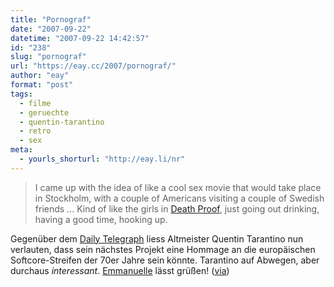 ```yaml
---
title: "Pornograf"
date: "2007-09-22"
datetime: "2007-09-22 14:42:57"
id: "238"
slug: "pornograf"
url: "https://eay.cc/2007/pornograf/"
author: "eay"
format: "post"
tags:
  - filme
  - geruechte
  - quentin-tarantino
  - retro
  - sex
meta:
  - yourls_shorturl: "http://eay.li/nr"
---
```


> I came up with the idea of like a cool sex movie that would take place in Stockholm, with a couple of Americans visiting a couple of Swedish friends ... Kind of like the girls in [Death Proof](//eay.cc/2007/todsicher-tarantino/), just going out drinking, having a good time, hooking up.

Gegenüber dem [Daily Telegraph](http://www.telegraph.co.uk/arts/main.jhtml?xml=/arts/2007/09/15/sm_quentintarantino.xml&page=1) liess Altmeister Quentin Tarantino nun verlauten, dass sein nächstes Projekt eine Hommage an die europäischen Softcore-Streifen der 70er Jahre sein könnte. Tarantino auf Abwegen, aber durchaus _interessant_. [Emmanuelle](http://en.wikipedia.org/wiki/Emmanuelle) lässt grüßen! ([via](http://www.rottentomatoes.com/news/1672561/))
